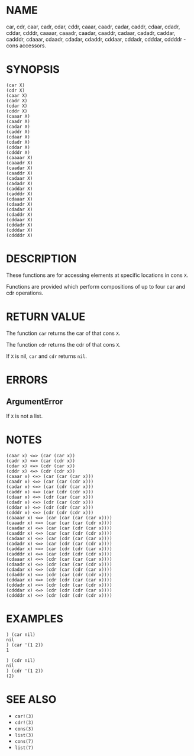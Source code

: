 # NAME
car, cdr, caar, cadr, cdar, cddr, caaar, caadr, cadar, caddr, cdaar, cdadr, cddar, cdddr, caaaar, caaadr, caadar, caaddr, cadaar, cadadr, caddar, cadddr, cdaaar, cdaadr, cdadar, cdaddr, cddaar, cddadr, cdddar, cddddr - cons accessors.

# SYNOPSIS

    (car X)
    (cdr X)
    (caar X)
    (cadr X)
    (cdar X)
    (cddr X)
    (caaar X)
    (caadr X)
    (cadar X)
    (caddr X)
    (cdaar X)
    (cdadr X)
    (cddar X)
    (cdddr X)
    (caaaar X)
    (caaadr X)
    (caadar X)
    (caaddr X)
    (cadaar X)
    (cadadr X)
    (caddar X)
    (cadddr X)
    (cdaaar X)
    (cdaadr X)
    (cdadar X)
    (cdaddr X)
    (cddaar X)
    (cddadr X)
    (cdddar X)
    (cddddr X)

# DESCRIPTION
These functions are for accessing elements at specific locations in cons `X`.

Functions are provided which perform compositions of up to four car and cdr operations. 

# RETURN VALUE
The function `car` returns the car of that cons `X`.

The function `cdr` returns the cdr of that cons `X`.

If `X` is nil, `car` and `cdr` returns `nil`.

# ERRORS
## ArgumentError
If `X` is not a list.

# NOTES

    (caar x) <=> (car (car x))
    (cadr x) <=> (car (cdr x))
    (cdar x) <=> (cdr (car x))
    (cddr x) <=> (cdr (cdr x))
    (caaar x) <=> (car (car (car x)))
    (caadr x) <=> (car (car (cdr x)))
    (cadar x) <=> (car (cdr (car x)))
    (caddr x) <=> (car (cdr (cdr x)))
    (cdaar x) <=> (cdr (car (car x)))
    (cdadr x) <=> (cdr (car (cdr x)))
    (cddar x) <=> (cdr (cdr (car x)))
    (cdddr x) <=> (cdr (cdr (cdr x)))
    (caaaar x) <=> (car (car (car (car x))))
    (caaadr x) <=> (car (car (car (cdr x))))
    (caadar x) <=> (car (car (cdr (car x))))
    (caaddr x) <=> (car (car (cdr (cdr x))))
    (cadaar x) <=> (car (cdr (car (car x))))
    (cadadr x) <=> (car (cdr (car (cdr x))))
    (caddar x) <=> (car (cdr (cdr (car x))))
    (cadddr x) <=> (car (cdr (cdr (cdr x))))
    (cdaaar x) <=> (cdr (car (car (car x))))
    (cdaadr x) <=> (cdr (car (car (cdr x))))
    (cdadar x) <=> (cdr (car (cdr (car x))))
    (cdaddr x) <=> (cdr (car (cdr (cdr x))))
    (cddaar x) <=> (cdr (cdr (car (car x))))
    (cddadr x) <=> (cdr (cdr (car (cdr x))))
    (cdddar x) <=> (cdr (cdr (cdr (car x))))
    (cddddr x) <=> (cdr (cdr (cdr (cdr x))))

# EXAMPLES

    ) (car nil)
    nil
    ) (car '(1 2))
    1

    ) (cdr nil)
    nil
    ) (cdr '(1 2))
    (2)

# SEE ALSO
- `car!(3)`
- `cdr!(3)`
- `cons(3)`
- `list(3)`
- `cons(7)`
- `list(7)`
